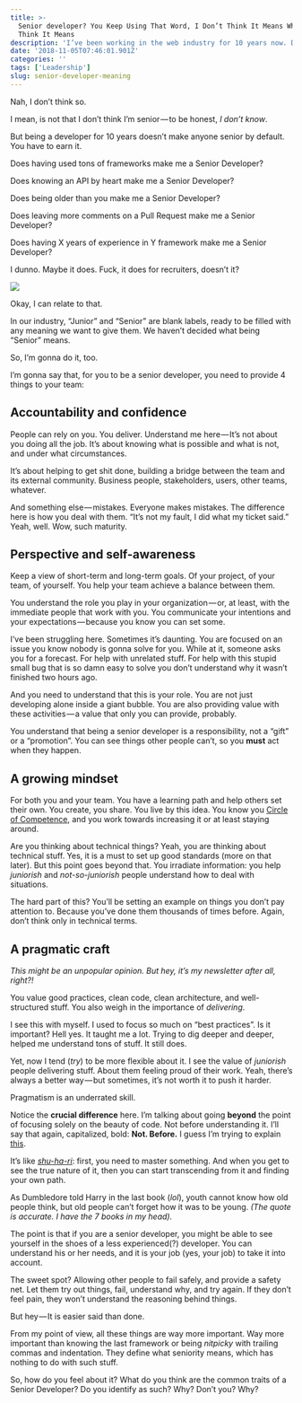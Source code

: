 ```yaml
---
title: >-
  Senior developer? You Keep Using That Word, I Don’t Think It Means What You
  Think It Means
description: 'I’ve been working in the web industry for 10 years now. Does it make me a Senior Developer?'
date: '2018-11-05T07:46:01.901Z'
categories: ''
tags: ['Leadership']
slug: senior-developer-meaning
---
```


Nah, I don’t think so.

I mean, is not that I don’t think I’m senior — to be honest, _I don’t know_.

But being a developer for 10 years doesn’t make anyone senior by default. You have to earn it.

Does having used tons of frameworks make me a Senior Developer?

Does knowing an API by heart make me a Senior Developer?

Does being older than you make me a Senior Developer?

Does leaving more comments on a Pull Request make me a Senior Developer?

Does having X years of experience in Y framework make me a Senior Developer?

I dunno. Maybe it does. Fuck, it does for recruiters, doesn’t it?

![](https://cdn-images-1.medium.com/max/1200/1*Z5ZPEyfqyzRZPNbBI_Rv7Q.jpeg)

Okay, I can relate to that.

In our industry, “Junior” and “Senior” are blank labels, ready to be filled with any meaning we want to give them. We haven’t decided what being “Senior” means.

So, I’m gonna do it, too.

I’m gonna say that, for you to be a senior developer, you need to provide 4 things to your team:

## **Accountability and confidence**

People can rely on you. You deliver. Understand me here — It’s not about you doing all the job. It’s about knowing what is possible and what is not, and under what circumstances.

It’s about helping to get shit done, building a bridge between the team and its external community. Business people, stakeholders, users, other teams, whatever.

And something else — mistakes. Everyone makes mistakes. The difference here is how you deal with them. “It’s not my fault, I did what my ticket said.” Yeah, well. Wow, such maturity.

## **Perspective and self-awareness**

Keep a view of short-term and long-term goals. Of your project, of your team, of yourself. You help your team achieve a balance between them.

You understand the role you play in your organization — or, at least, with the immediate people that work with you. You communicate your intentions and your expectations — because you know you can set some.

I’ve been struggling here. Sometimes it’s daunting. You are focused on an issue you know nobody is gonna solve for you. While at it, someone asks you for a forecast. For help with unrelated stuff. For help with this stupid small bug that is so damn easy to solve you don’t understand why it wasn’t finished two hours ago.

And you need to understand that this is your role. You are not just developing alone inside a giant bubble. You are also providing value with these activities — a value that only you can provide, probably.

You understand that being a senior developer is a responsibility, not a “gift” or a “promotion”. You can see things other people can’t, so you **must** act when they happen.

## **A growing mindset**

For both you and your team. You have a learning path and help others set their own. You create, you share. You live by this idea. You know you [Circle of Competence](https://fs.blog/2013/12/mental-model-circle-of-competence/), and you work towards increasing it or at least staying around.

Are you thinking about technical things? Yeah, you are thinking about technical stuff. Yes, it is a must to set up good standards (more on that later). But this point goes beyond that. You irradiate information: you help _juniorish_ and _not-so-juniorish_ people understand how to deal with situations.

The hard part of this? You’ll be setting an example on things you don’t pay attention to. Because you’ve done them thousands of times before. Again, don’t think only in technical terms.

## **A pragmatic craft**

_This might be an unpopular opinion. But hey, it’s my newsletter after all, right?!_

You value good practices, clean code, clean architecture, and well-structured stuff. You also weigh in the importance of _delivering_.

I see this with myself. I used to focus so much on “best practices”. Is it important? Hell yes. It taught me a lot. Trying to dig deeper and deeper, helped me understand tons of stuff. It still does.

Yet, now I tend (_try_) to be more flexible about it. I see the value of _juniorish_ people delivering stuff. About them feeling proud of their work. Yeah, there’s always a better way — but sometimes, it’s not worth it to push it harder.

Pragmatism is an underrated skill.

Notice the **crucial difference** here. I’m talking about going **beyond** the point of focusing solely on the beauty of code. Not before understanding it. I’ll say that again, capitalized, bold: **Not. Before.** I guess I’m trying to explain [this](https://twitter.com/bitfield/status/1055459299969900545).

It’s like [_shu-ha-ri_](https://en.wikipedia.org/wiki/Shuhari): first, you need to master something. And when you get to see the true nature of it, then you can start transcending from it and finding your own path.

As Dumbledore told Harry in the last book (_lol_), youth cannot know how old people think, but old people can’t forget how it was to be young. _(The quote is accurate. I have the 7 books in my head)._

The point is that if you are a senior developer, you might be able to see yourself in the shoes of a less experienced(?) developer. You can understand his or her needs, and it is your job (yes, your job) to take it into account.

The sweet spot? Allowing other people to fail safely, and provide a safety net. Let them try out things, fail, understand why, and try again. If they don’t feel pain, they won’t understand the reasoning behind things.

But hey — It is easier said than done.

From my point of view, all these things are way more important. Way more important than knowing the last framework or being _nitpicky_ with trailing commas and indentation. They define what seniority means, which has nothing to do with such stuff.

So, how do you feel about it? What do you think are the common traits of a Senior Developer? Do you identify as such? Why? Don’t you? Why?
